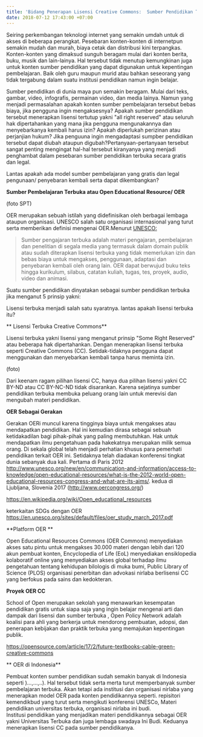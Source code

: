 ```yaml
---
title: 'Bidang Penerapan Lisensi Creative Commons:  Sumber Pendidikan Terbuka'
date: 2018-07-12 17:43:00 +07:00
---
```



Seiring perkembangan teknologi internet yang semakin umdah untuk di akses di beberapa perangkat. Pesebaran konten-konten di internetpun semakin mudah dan murah, biaya cetak dan distribusi kini terpangkas. Konten-konten yang dimaksud sunguh beragam mulai dari konten berita, buku, musik dan lain-lainya. Hal tersebut tidak menutup kemungkinan juga untuk konten sumber pendidikan yang dapat digunakan untuk kepentingan pembelajaran. Baik oleh guru maupun murid atau bahkan seseorang yang tidak tergabung dalam suatu institusi pendidikan namun ingin belajar.

Sumber pendidikan di dunia maya pun semakin beragam. Mulai dari teks, gambar, video,  infografis, permainan video, dan media lainya. Namun yang menjadi permasalahan apakah konten sumber pembelajaran tersebut bebas biaya, jika pengguna ingin mengaksesnya? Apakah sumber pendidikan tersebut menerapkan lisensi tertutup yakni "all right reserved" atau seluruh hak dipertahankan yang mana jika pengguna mengunakannya dan menyebarkanya kembali harus izin? Apakah diperlukah perizinan atau perjanjian hukum? Jika penguuna ingin mengadaptasi sumpber pendidikan tersebut  dapat diubah ataupun digubah?Pertanyaan-pertanyaan tersebut sangat penting mengingat hal-hal tersebut kiranyanya yang menjadi penghambat dalam pesebaran sumber pendidikan terbuka secara gratis dan legal.

Lantas apakah ada  model sumber pembelajaran yang gratis dan legal pengunaan/ penyebaran kembali serta dapat dikembangkan?

**Sumber Pembelajaran Terbuka atau Open Educational Resource/ OER**

\(foto SPT)

OER merupakan sebuah istilah yang didefinisikan oleh berbagai lembaga ataupun organisasi. UNESCO salah satu organisasi internasional yang turut serta memberikan definisi mengenai OER.Menurut [UNESCO:](http://http://www.unesco.org/new/en/communication-and-information/access-to-knowledge/open-educational-resources/what-are-open-educational-resources-oers/)

> Sumber pengajaran terbuka adalah materi pengajaran, pembelajaran dan penelitian di segala media yang termasuk dalam domain publik atau sudah diterapkan lisensi terbuka yang tidak memerlukan izin dan bebas biaya untuk mengakses, penggunaan, adaptasi dan penyebaran kembali oleh orang lain. OER dapat berwujud buku teks hingga kurikulum, silabus, catatan kuliah, tugas, tes, proyek, audio, video dan animasi.

Suatu sumber pendidikan dinyatakan sebagai sumber pendidikan terbuka jika menganut 5 prinsip yakni:

Lisensi terbuka menjadi salah satu syaratnya. lantas apakah lisensi terbuka itu?

** Lisensi Terbuka Creative Commons**

Lisensi terbuka yakni lisensi yang menganut prinsip "Some Right Reserved"  atau beberapa hak dipertahankan. Dengan menerapkan lisensi terbuka seperti Creative Commons (CC). Setidak-tidaknya pengguna dapat menggunakan dan menyebarkan kembali tanpa harus meminta izin.

\(foto)

Dari keenam ragam  pilihan lisensi CC, hanya dua pilihan lisensi yakni CC BY-ND atau  CC BY-NC-ND tidak disarankan. Karena sejatinya sumber pendidikan terbuka membuka peluang orang lain untuk merevisi dan mengubah materi pendidikan.

**OER Sebagai Gerakan**

Gerakan OERi muncul karena tingginya biaya untuk mengakses atau mendapatkan pendidikan. Hal ini kemudian dirasa sebagai sebuah ketidakadilan bagi pihak-pihak yang paling membutuhkan. Hak untuk mendapatkan ilmu pengetahuan pada hakekatnya merupakan milik semua orang. Di sekala global telah menjadi perhatian khusus para pemerhati pendidikan terkait OER ini. Setidaknya telah diadakan konferensi tingkat dunia sebanyak dua kali. Pertama di Paris 2012 http://www.unesco.org/new/en/communication-and-information/access-to-knowledge/open-educational-resources/what-is-the-2012-world-open-educational-resources-congress-and-what-are-its-aims/.  kedua di Ljubljana, Slovenia 2017   (http://www.oercongress.org/)

https://en.wikipedia.org/wiki/Open_educational_resources

keterkaitan SDGs dengan OER https://en.unesco.org/sites/default/files/oer_study_march_2017.pdf

**Platform OER **

Open Educational Resources Commons (OER Commons) menyediakan akses satu pintu untuk mengakses 30.000 materi dengan lebih dari 120 akun pembuat konten, Encyclopedia of Life (EoL) menyediakan ensiklopedia kolaboratif online yang menyediakan akses global terhadap ilmu pengetahuan tentang kehidupan bilologis di muka bumi,  Public Library of Science (PLOS) organisasi  penerbitan dan advokasi nirlaba berlisensi CC yang berfokus pada sains dan kedokteran.

**Proyek OER CC**

School of Open merupakan sekolah yang menawarkan kesempatan  pendidikan gratis untuk siapa saja yang ingin belajar mengenai arti dan dampak dari lisensi dan sumber terbuka , Open Policy Network adalah  koalisi para ahli yang berkerja untuk mendorong pembuatan, adopsi, dan penerapan kebijakan dan praktik terbuka yang memajukan kepentingan publik.

https://opensource.com/article/17/2/future-textbooks-cable-green-creative-commons

** OER  di  Indonesia**

Pembuat konten sumber pendidikan sudah semakin banyak di Indonesia seperti )...,...,..). Hal tersebut tidak serta merta turut memperbanyak  sumber pembelajaran terbuka. Akan tetapi ada institusi dan organisasi nirlaba yang menerapkan model OER pada konten pendidikannya seperti. repisitori kemendikbud yang turut serta mengikuti konferensi UNESCo, Materi pendidikan universitas terbuka, organisasi nirlaba ini budi.  
Institusi pendidikan yang menjadikan materi pendidikannya sebagai OER yakni  Universitas Terbuka dan juga lembaga swadaya  Ini Budi. Keduanya menerapkan lisensi CC pada sumber pendidikanya.